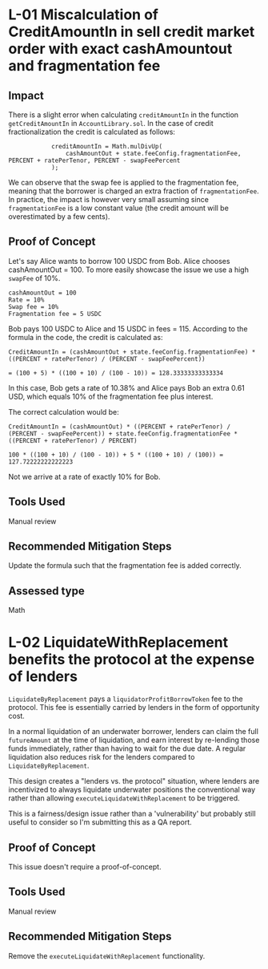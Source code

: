 # L-01 Miscalculation of CreditAmountIn in sell credit market order with exact cashAmountout and fragmentation fee

## Impact

There is a slight error when calculating `creditAmountIn` in the function `getCreditAmountIn` in `AccountLibrary.sol`. In the case of credit fractionalization the credit is calculated as follows:

```
            creditAmountIn = Math.mulDivUp(
                cashAmountOut + state.feeConfig.fragmentationFee, PERCENT + ratePerTenor, PERCENT - swapFeePercent
            );
```
We can observe that the swap fee is applied to the fragmentation fee, meaning that the borrower is charged an extra fraction of `fragmentationFee`. In practice, the impact is however very small assuming since `fragmentationFee` is a low constant value (the credit amount will be overestimated by a few cents).

## Proof of Concept

Let's say Alice wants to borrow 100 USDC from Bob. Alice chooses cashAmountOut = 100. To more easily showcase the issue we use a high `swapFee` of 10%.

```
cashAmountOut = 100
Rate = 10%
Swap fee = 10%
Fragmentation fee = 5 USDC
```

Bob pays 100 USDC to Alice and 15 USDC in fees = 115. According to the formula in the code, the credit is calculated as:

```
CreditAmountIn = (cashAmountOut + state.feeConfig.fragmentationFee) * ((PERCENT + ratePerTenor) / (PERCENT - swapFeePercent))

= (100 + 5) * ((100 + 10) / (100 - 10)) = 128.33333333333334
```

In this case, Bob gets a rate of 10.38% and Alice pays Bob an extra 0.61 USD, which equals 10% of the fragmentation fee plus interest.

The correct calculation would be:

```
CreditAmountIn = (cashAmountOut) * ((PERCENT + ratePerTenor) / (PERCENT - swapFeePercent)) + state.feeConfig.fragmentationFee * ((PERCENT + ratePerTenor) / PERCENT)

100 * ((100 + 10) / (100 - 10)) + 5 * ((100 + 10) / (100)) = 127.72222222222223
```

Not we arrive at a rate of exactly 10% for Bob.

## Tools Used

Manual review

## Recommended Mitigation Steps

Update the formula such that the fragmentation fee is added correctly.

## Assessed type

Math

# L-02 LiquidateWithReplacement benefits the protocol at the expense of lenders

`LiquidateByReplacement` pays a `liquidatorProfitBorrowToken` fee to the protocol. This fee is essentially carried by lenders in the form of opportunity cost.

In a normal liquidation of an underwater borrower, lenders can claim the full `futureAmount` at the time of liquidation, and earn interest by re-lending those funds immediately, rather than having to wait for the due date. A regular liquidation also reduces risk for the lenders compared to `LiquidateByReplacement`.

This design creates a "lenders vs. the protocol" situation, where lenders are incentivized to always liquidate underwater positions the conventional way rather than allowing `executeLiquidateWithReplacement` to be triggered.

This is a fairness/design issue rather than a 'vulnerability' but probably still useful to consider so I'm submitting this as a QA report.

## Proof of Concept

This issue doesn't require a proof-of-concept. 

## Tools Used

Manual review

## Recommended Mitigation Steps

Remove the `executeLiquidateWithReplacement` functionality.


